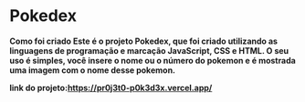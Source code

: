 # Pokedex
<b>Como foi criado<b/>
Este é o projeto Pokedex, que foi criado utilizando as linguagens de programação e marcação JavaScript, CSS e HTML.
O seu uso é simples, você insere o nome ou o número do pokemon e é mostrada uma imagem com o nome desse pokemon.

link do projeto:https://pr0j3t0-p0k3d3x.vercel.app/
